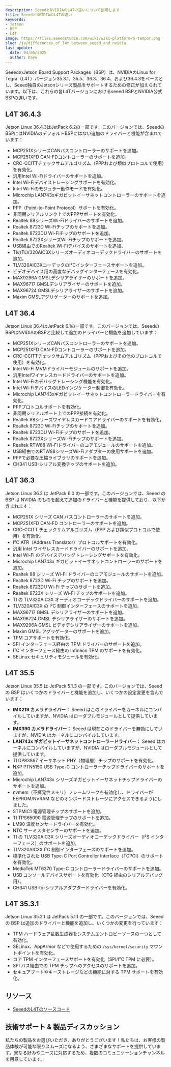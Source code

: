 ```yaml
---
description: SeeedとNVIDIAのL4Tの違いについて説明します
title: SeeedとNVIDIAのL4Tの違い
keywords:
- jetson
- BSP
- L4T
image: https://files.seeedstudio.com/wiki/wiki-platform/S-tempor.png
slug: /ja/differences_of_l4t_between_seeed_and_nvidia
last_update:
  date: 04/05/2025
  author: Dayu
---
```


SeeedのJetson Board Support Packages（BSP）は、NVIDIAのLinux for Tegra（L4T）バージョン35.3.1、35.5、36.3、36.4、および36.4.3をベースとし、Seeed独自のJetsonシリーズ製品をサポートするための修正が加えられています。以下は、これらの各L4Tバージョンにおけるseeed BSPとNVIDIA公式BSPの違いです。

## L4T 36.4.3

Jetson Linux 36.4.3はJetPack 6.2の一部です。このバージョンでは、SeeedのBSPにはNVIDIAのデフォルトBSPにはない追加のドライバーと機能が含まれています：

- MCP251XシリーズCANバスコントローラーのサポートを追加。
- MCP251XFD CAN-FDコントローラーのサポートを追加。
- CRC-CCITTチェックサムアルゴリズム（PPPおよび類似プロトコルで使用）を有効化。
- 汎用Intel Wi-Fiドライバーのサポートを追加。
- Intel Wi-Fiデバイストレーシングサポートを有効化。
- Intel Wi-Fiのモジュラー動作モードを有効化。
- Microchip LAN743xギガビットイーサネットコントローラーのサポートを追加。
- PPP（Point-to-Point Protocol）サポートを有効化。
- 非同期シリアルリンク上でのPPPサポートを有効化。
- Realtek 88シリーズWi-Fiドライバーのサポートを追加。
- Realtek 8723D Wi-Fiチップのサポートを追加。
- Realtek 8723DU Wi-Fiチップのサポートを追加。
- Realtek 8723XシリーズWi-Fiチップのサポートを追加。
- USB経由でのRealtek Wi-Fiデバイスのサポートを追加。
- TIのTLV320AIC3Xシリーズオーディオコーデックドライバーのサポートを追加。
- TLV320AIC3XコーデックのI²Cインターフェースサポートを追加。
- ビデオデバイス用の高度なデバッグインターフェースを有効化。
- MAX9296A GMSLデシリアライザーのサポートを追加。
- MAX96717 GMSLデシリアライザーのサポートを追加。
- MAX96724 GMSLデシリアライザーのサポートを追加。
- Maxim GMSLアグリゲーターのサポートを追加。

## L4T 36.4

Jetson Linux 36.4はJetPack 6.1の一部です。このバージョンでは、SeeedのBSPはNVIDIAのBSPと比較して追加のドライバーと機能を追加しています：

- MCP251XシリーズCANバスコントローラーのサポートを追加。
- MCP251XFD CAN-FDコントローラーのサポートを追加。
- CRC-CCITTチェックサムアルゴリズム（PPPおよびその他のプロトコルで使用）を有効化。
- Intel Wi-Fi MVMドライバーモジュールのサポートを追加。
- 汎用Intelワイヤレスカードドライバーのサポートを追加。
- Intel Wi-Fiのデバッグトレーシング機能を有効化。
- Intel Wi-FiデバイスのLEDインジケーター制御を有効化。
- Microchip LAN743xギガビットイーサネットコントローラードライバーを有効化。
- PPPプロトコルサポートを有効化。
- 非同期シリアルポート上でのPPP接続を有効化。
- Realtek 88シリーズワイヤレスカードコアドライバーのサポートを有効化。
- Realtek 8723D Wi-Fiチップのサポートを追加。
- Realtek 8723DU Wi-Fiチップのサポートを追加。
- Realtek 8723XシリーズWi-Fiチップのサポートを追加。
- Realtek RTW88 Wi-Fiドライバーのコアモジュールのサポートを追加。
- USB経由でのRTW88シリーズWi-Fiアダプターの使用サポートを追加。
- PPPで必要な圧縮ライブラリのサポートを追加。
- CH341 USB-シリアル変換チップのサポートを追加。

## L4T 36.3

Jetson Linux 36.3 は JetPack 6.0 の一部です。このバージョンでは、Seeed の BSP は NVIDIA のものを超えて追加のドライバーと機能を提供しており、以下が含まれます：

- MCP251X シリーズ CAN バスコントローラーのサポートを追加。
- MCP251XFD CAN-FD コントローラーのサポートを追加。
- CRC-CCITT チェックサムアルゴリズム（PPP および類似プロトコルで使用）を有効化。
- I²C ATR（Address Translator）プロトコルサポートを有効化。
- 汎用 Intel ワイヤレスカードドライバーのサポートを追加。
- Intel Wi-Fi のデバイスデバッグトレーシングサポートを有効化。
- Microchip LAN743x ギガビットイーサネットコントローラーのサポートを追加。
- Realtek 88 シリーズ Wi-Fi ドライバーのコアモジュールのサポートを追加。
- Realtek 8723D Wi-Fi チップのサポートを追加。
- Realtek 8723DU Wi-Fi チップのサポートを追加。
- Realtek 8723X シリーズ Wi-Fi チップのサポートを追加。
- TI の TLV320AIC3X オーディオコーデックドライバーのサポートを追加。
- TLV320AIC3X の I²C 制御インターフェースのサポートを追加。
- MAX96717 GMSL デシリアライザーのサポートを追加。
- MAX96724 GMSL デシリアライザーのサポートを追加。
- MAX9296A GMSL ビデオデシリアライザーのサポートを追加。
- Maxim GMSL アグリゲーターのサポートを追加。
- TPM コアサポートを有効化。
- SPI インターフェース経由の TPM ドライバーのサポートを追加。
- I²C インターフェース経由の Infineon TPM のサポートを有効化。
- SELinux セキュリティモジュールを有効化。

## L4T 35.5

Jetson Linux 35.5 は JetPack 5.1.3 の一部です。このバージョンでは、Seeed の BSP はいくつかのドライバーと機能を追加し、いくつかの設定変更を含んでいます：

- **IMX219 カメラドライバー：** Seeed はこのドライバーをカーネルにコンパイルしていますが、NVIDIA はローダブルモジュールとして提供しています。
- **IMX390 カメラドライバー：** Seeed は現在このドライバーを無効にしていますが、NVIDIA はカーネルにコンパイルしています。
- **LAN743x ギガビットイーサネットコントローラードライバー：** Seeed はカーネルにコンパイルしていますが、NVIDIA はローダブルモジュールとして提供しています。
- TI DP83867 イーサネット PHY（物理層）チップのサポートを有効化。
- NXP PTN5150 USB Type-C コントローラーチップドライバーのサポートを追加。
- Microchip LAN743x シリーズギガビットイーサネットチップドライバーのサポートを追加。
- nvmem（不揮発性メモリ）フレームワークを有効化し、ドライバーが EEPROM/NVRAM などのオンボードストレージにアクセスできるようにしました。
- STPMIC1 電源管理チップのサポートを追加。
- TI TPS65090 電源管理チップのサポートを追加。
- LM90 温度センサードライバーを有効化。
- NTC サーミスタセンサーのサポートを追加。
- TI の TLV320AIC3X シリーズオーディオコーデックドライバー（I²S インターフェース）のサポートを追加。
- TLV320AIC3X I²C 制御インターフェースのサポートを追加。
- 標準化された USB Type-C Port Controller Interface（TCPCI）のサポートを有効化。
- MediaTek MT6370 Type-C コントローラードライバーのサポートを追加。
- USB コンソールデバイスサポートを有効化（OTG 経由のシリアルデバッグ用）。
- CH341 USB-to-シリアルアダプタードライバーを有効化。

## L4T 35.3.1

Jetson Linux 35.3.1 は JetPack 5.1.1 の一部です。このバージョンでは、Seeed の BSP は追加のドライバーと機能を追加し、いくつかの変更を行っています：

- TPM ハードウェア乱数生成器をシステムエントロピーソースの一つとして有効化。
- SELinux、AppArmor などで使用するための `/sys/kernel/security` マウントポイントを有効化。
- コア TPM インターフェースサポートを有効化（SPI/I²C TPM に必要）。
- SPI バス経由での TPM チップへのアクセスのサポートを追加。
- セキュアブートやキーストレージなどの機能に対する TPM サポートを有効化。

## リソース

- [SeeedのL4Tのソースコード](https://github.com/Seeed-Studio/Linux_for_Tegra)

## 技術サポート & 製品ディスカッション

私たちの製品をお選びいただき、ありがとうございます！私たちは、お客様の製品体験が可能な限りスムーズになるよう、さまざまなサポートを提供しています。異なる好みやニーズに対応するため、複数のコミュニケーションチャンネルを用意しています。

<div class="button_tech_support_container">
<a href="https://forum.seeedstudio.com/" class="button_forum"></a>
<a href="https://www.seeedstudio.com/contacts" class="button_email"></a>
</div>

<div class="button_tech_support_container">
<a href="https://discord.gg/eWkprNDMU7" class="button_discord"></a>
<a href="https://github.com/Seeed-Studio/wiki-documents/discussions/69" class="button_discussion"></a>
</div>
